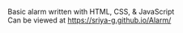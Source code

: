 Basic alarm written with HTML, CSS, & JavaScript  <br>  Can be viewed at https://sriya-g.github.io/Alarm/
